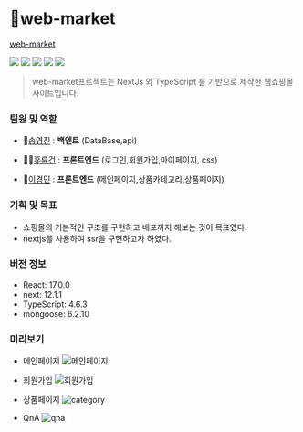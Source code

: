 # 🛒web-market

[web-market](https://web-market-lsh.vercel.app/)

<img src="https://img.shields.io/badge/React-61DAFB?style=flat-square&logo=React&logoColor=white"/></a>
<img src="https://img.shields.io/badge/Next.Js-000000?style=flat-square&logo=Next.Js&logoColor=white"/></a>
<img src="https://img.shields.io/badge/TypeScript-3178C6?style=flat-square&logo=TypeScript&logoColor=white"/></a>
<img src="https://img.shields.io/badge/MongoDB-47A248?style=flat-square&logo=MongoDB&logoColor=white"/></a>
<img src="https://img.shields.io/badge/GitHub-181717?style=flat-square&logo=GitHub&logoColor=white"/></a>

> web-market프로젝트는 NextJs 와 TypeScript 를 기반으로 제작한 웹쇼핑몰 사이트입니다.

### 팀원 및 역할

- 🧑[송영진](https://github.com/lemontree1729) :
  **백엔트** (DataBase,api)

- 👨‍🦱[홍륜건](https://github.com/aypooo) :
  **프론트엔드** (로그인,회원가입,마이페이지, css)

- 👦[이경민](https://github.com/akeias) : 
  **프론트엔드** (메인페이지,상품카테고리,상품페이지)
  
### 기획 및 목표

- 쇼핑몰의 기본적인 구조를 구현하고 배포까지 해보는 것이 목표였다.
- nextjs를 사용하여 ssr을 구현하고자 하였다.
  
  
### 버전 정보
- React: 17.0.0
- next: 12.1.1
- TypeScript: 4.6.3
- mongoose: 6.2.10

### 미리보기
- 메인페이지
![메인페이지](https://user-images.githubusercontent.com/91059315/165332341-334206ad-bdbc-43b7-b692-6d5f86bd3a56.gif)

- 회원가입
![회원가입](https://user-images.githubusercontent.com/91059315/165332145-3057dcab-5687-4cf8-8662-fa68fba7b7ba.gif)

- 상품페이지
![category](https://user-images.githubusercontent.com/91059315/165332428-466406a9-de33-4806-ace6-1408b57e4d93.gif)
- QnA
![qna](https://user-images.githubusercontent.com/91059315/165332681-5600407f-8bc7-4f87-aa3c-cabc5afbe45a.gif)

